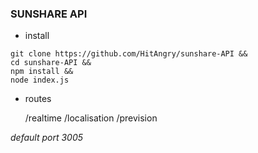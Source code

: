 ### SUNSHARE API

- install
```
git clone https://github.com/HitAngry/sunshare-API && 
cd sunshare-API && 
npm install &&
node index.js
```
- routes

  /realtime
  /localisation
  /prevision

*default port 3005*
